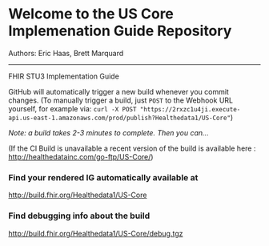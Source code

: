 
#  Welcome to the US Core Implemenation Guide Repository

Authors:  Eric Haas, Brett Marquard


-----
FHIR STU3 Implementation Guide


GitHub will automatically trigger a new build whenever you commit changes.
(To manually trigger a build, just `POST` to the Webhook URL yourself, for example via:
`curl -X POST "https://2rxzc1u4ji.execute-api.us-east-1.amazonaws.com/prod/publish?Healthedata1/US-Core"`)

*Note: a build takes 2-3 minutes to complete. Then you can...*

(If the CI Build is unavailable a recent version of the build is available here : http://healthedatainc.com/go-ftp/US-Core/)


### Find your rendered IG automatically available at

http://build.fhir.org/Healthedata1/US-Core

### Find debugging info about the build

http://build.fhir.org/Healthedata1/US-Core/debug.tgz
